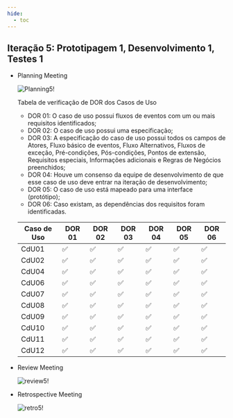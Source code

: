 ```yaml
---
hide:
  - toc
---
```


## Iteração 5: Prototipagem 1, Desenvolvimento 1, Testes 1

- Planning Meeting

  ![Planning5!](assets/iteracoes/planning5.png "Planning5")

  Tabela de verificação de DOR dos Casos de Uso

  - DOR 01: O caso de uso possui fluxos de eventos com um ou mais requisitos identificados;
  - DOR 02: O caso de uso possui uma especificação;
  - DOR 03: A especificação do caso de uso possui todos os campos de Atores, Fluxo básico de eventos, Fluxo Alternativos, Fluxos de exceção, Pré-condições, Pós-condições, Pontos de extensão, Requisitos especiais, Informações adicionais e Regras de Negócios preenchidos;
  - DOR 04: Houve um consenso da equipe de desenvolvimento de que esse caso de uso deve entrar na iteração de desenvolvimento;
  - DOR 05: O caso de uso está mapeado para uma interface (protótipo);
  - DOR 06: Caso existam, as dependências dos requisitos foram identificadas.

  | Caso de Uso | DOR 01 | DOR 02 | DOR 03 | DOR 04 | DOR 05 | DOR 06 |
  | ----------- | ------ | ------ | ------ | ------ | ------ | ------ |
  | CdU01       | ✅     | ✅     | ✅     | ✅     | ✅     | ✅     |
  | CdU02       | ✅     | ✅     | ✅     | ✅     | ✅     | ✅     |
  | CdU04       | ✅     | ✅     | ✅     | ✅     | ✅     | ✅     |
  | CdU06       | ✅     | ✅     | ✅     | ✅     | ✅     | ✅     |
  | CdU07       | ✅     | ✅     | ✅     | ✅     | ✅     | ✅     |
  | CdU08       | ✅     | ✅     | ✅     | ✅     | ✅     | ✅     |
  | CdU09       | ✅     | ✅     | ✅     | ✅     | ✅     | ✅     |
  | CdU10       | ✅     | ✅     | ✅     | ✅     | ✅     | ✅     |
  | CdU11       | ✅     | ✅     | ✅     | ✅     | ✅     | ✅     |
  | CdU12       | ✅     | ✅     | ✅     | ✅     | ✅     | ✅     |

- Review Meeting

  ![review5!](assets/iteracoes/review5.png "review5")

- Retrospective Meeting

  ![retro5!](assets/iteracoes/retro5.png "retro5")
